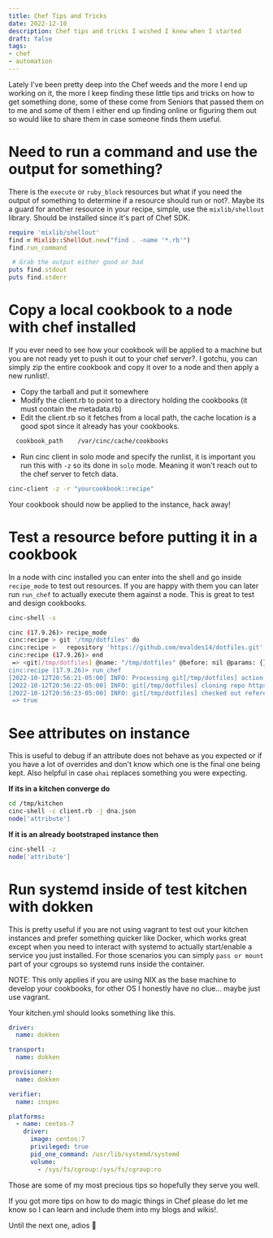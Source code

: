 ```yaml
---
title: Chef Tips and Tricks
date: 2022-12-10
description: Chef tips and tricks I wished I knew when I started
draft: false
tags: 
- chef
- automation
---
```


Lately I've been pretty deep into the Chef weeds and the more I end up working on it, the more I keep finding these little tips and tricks on how to get something done, some of these come from Seniors that passed them on to me and some of them I either end up finding online or figuring them out so would like to share them in case someone finds them useful.

# Need to run a command and use the output for something?

There is the `execute` or `ruby_block` resources but what if you need the output of something to determine if a resource should run or not?. Maybe its a guard for another resource in your recipe, simple, use the `mixlib/shellout` library. Should be installed since it's part of Chef SDK.

```ruby
require 'mixlib/shellout'
find = Mixlib::ShellOut.new("find . -name '*.rb'")
find.run_command

 # Grab the output either good or bad
puts find.stdout
puts find.stderr
```

# Copy a local cookbook to a node with chef installed

If you ever need to see how your cookbook will be applied to a machine but you are not ready yet to push it out to your chef server?. I gotchu, you can simply zip the entire cookbook and copy it over to a node and then apply a new runlist!.

- Copy the tarball and put it somewhere
- Modify the client.rb to point to a directory holding the cookbooks (it must contain the metadata.rb)
- Edit the client.rb so it fetches from a local path, the cache location is a good spot since it already has your cookbooks.

```bash
  cookbook_path    /var/cinc/cache/cookbooks
```

- Run cinc client in solo mode and specify the runlist, it is important you run this with `-z` so its done in `solo` mode. Meaning it won't reach out to the chef server to fetch data.

```bash
cinc-client -z -r "yourcookbook::recipe"
```

Your cookbook should now be applied to the instance, hack away!

# Test a resource before putting it in a cookbook

In a node with cinc installed you can enter into the shell and go inside `recipe_mode` to test out resources. If you are happy with them you can later run `run_chef` to actually execute them against a node. This is great to test and design cookbooks.

```bash
cinc-shell -s

cinc (17.9.26)> recipe_mode
cinc:recipe > git '/tmp/dotfiles' do
cinc:recipe >   repository 'https://github.com/mvaldes14/dotfiles.git'
cinc:recipe (17.9.26)> end
 => <git[/tmp/dotfiles] @name: "/tmp/dotfiles" @before: nil @params: {} @provider: nil @allowed_actions: [:nothing, :sync, :checkout, :export, :diff, :log] @action: [:sync] @updated: false @updated_by_last_action: false @source_line: "(irb#1):1:in `<main>'" @guard_interpreter: nil @default_guard_interpreter: :default @elapsed_time: 0 @declared_type: :git @cookbook_name: nil @recipe_name: nil @repository: "https://github.com/mvaldes14/dotfiles.git">
cinc:recipe (17.9.26)> run_chef
[2022-10-12T20:56:21-05:00] INFO: Processing git[/tmp/dotfiles] action sync ((irb#1) line 1)
[2022-10-12T20:56:22-05:00] INFO: git[/tmp/dotfiles] cloning repo https://github.com/mvaldes14/dotfiles.git to /tmp/dotfiles
[2022-10-12T20:56:23-05:00] INFO: git[/tmp/dotfiles] checked out reference: 5c362e70aaa0c51055df0c7015582d89ab3e1017
 => true

```

# See attributes on instance

This is useful to debug if an attribute does not behave as you expected or if you have a lot of overrides and don't know which one is the final one being kept. Also helpful in case `ohai` replaces something you were expecting.

**If its in a kitchen converge do**

```sh
cd /tmp/kitchen
cinc-shell -c client.rb -j dna.json
node['attribute']
```

**If it is an already bootstraped instance then**

```sh
cinc-shell -z
node['attribute']
```

# Run systemd inside of test kitchen with dokken

This is pretty useful if you are not using vagrant to test out your kitchen instances and prefer something quicker like Docker, which works great except when you need to interact with systemd to actually start/enable a service you just installed.
For those scenarios you can simply `pass or mount` part of your cgroups so systemd runs inside the container.

NOTE: This only applies if you are using NIX as the base machine to develop your cookbooks, for other OS I honestly have no clue... maybe just use vagrant.

Your kitchen.yml should looks something like this.

```yaml
driver:
  name: dokken

transport:
  name: dokken

provisioner:
  name: dokken

verifier:
  name: inspec

platforms:
  - name: centos-7
    driver:
      image: centos:7
      privileged: true
      pid_one_command: /usr/lib/systemd/systemd
      volume:
        - /sys/fs/cgroup:/sys/fs/cgroup:ro
```

Those are some of my most precious tips so hopefully they serve you well.

If you got more tips on how to do magic things in Chef please do let me know so I can learn and include them into my blogs and wikis!.

Until the next one, adios 👋
